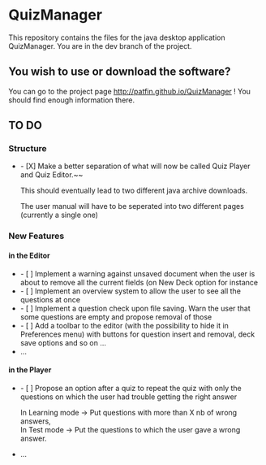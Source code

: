 # QuizManager
This repository contains the files for the java desktop application QuizManager.
You are in the dev branch of the project.

<h2>You wish to use or download the software?</h2>

You can go to the project page http://patfin.github.io/QuizManager !
You should find enough information there. 

<h2>TO DO</h2>
<h3>Structure</h3>
<ul>
<li>- [X] Make a better separation of what will now be called Quiz Player and Quiz Editor.~~
<p>This should eventually lead to two different java archive downloads. </p>
<p>The user manual will have to be seperated into two different pages (currently a single one)</p>
</li>
</ul>

<h3>New Features</h3>
<h4>in the Editor</h4>
<ul>
<li>- [ ] Implement a warning against unsaved document when the user is about to remove all the current fields (on New Deck option for instance</li>
<li>- [ ] Implement an overview system to allow the user to see all the questions at once</li>
<li>- [ ] Implement a question check upon file saving. Warn the user that some questions are empty and propose removal of those</li>
<li>- [ ] Add a toolbar to the editor (with the possibility to hide it in Preferences menu) with buttons for question insert and removal, deck save options and so on ...</li>
<li>...</li>
</ul>

<h4>in the Player</h4>
<ul>
<li>- [ ] Propose an option after a quiz to repeat the quiz with only the questions on which the user had trouble getting the right answer
<p>In Learning mode -> Put questions with more than X nb of wrong answers, <br />
In Test mode -> Put the questions to which the user gave a wrong answer.</p>
</li>
<li>...</li>
</ul>
